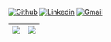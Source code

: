 [![Github](https://img.shields.io/badge/-Github-000?style=flat&logo=Github&logoColor=white)](https://github.com/mrRiqueRique)
[![Linkedin](https://img.shields.io/badge/-LinkedIn-blue?style=flat&logo=Linkedin&logoColor=white)](https://www.linkedin.com/in/henrique-magalh%C3%A3es-ribeiro-352516327/)
[![Gmail](https://img.shields.io/badge/-Gmail-c14438?style=flat&logo=Gmail&logoColor=white)](mailto:riquemribeiro2005@gmail.com)

| ![](http://github-profile-summary-cards.vercel.app/api/cards/stats?username=mrRiqueRique&theme=radical) | ![](http://github-profile-summary-cards.vercel.app/api/cards/most-commit-language?username=mrRiqueRique&theme=radical)
| :-: | :-: |
